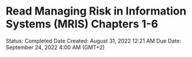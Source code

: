 # Read Managing Risk in Information Systems (MRIS) Chapters 1-6

Status: Completed
Date Created: August 31, 2022 12:21 AM
Due Date: September 24, 2022 4:00 AM (GMT+2)